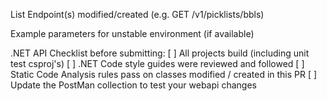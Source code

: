 List Endpoint(s) modified/created (e.g. GET /v1/picklists/bbls)



Example parameters for unstable environment (if available)



.NET API Checklist before submitting:
[ ] All projects build (including unit test csproj's)
[ ] .NET Code style guides were reviewed and followed
[ ] Static Code Analysis rules pass on classes modified / created in this PR
[ ] Update the PostMan collection to test your webapi changes
